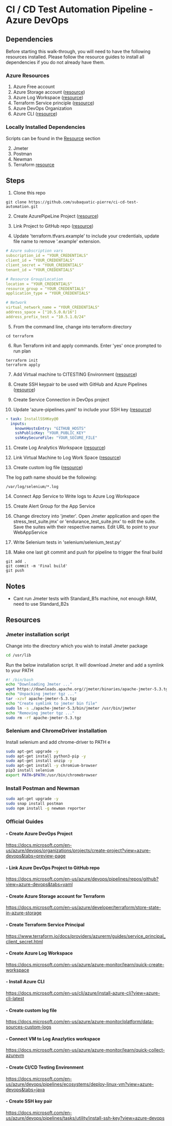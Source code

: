 # CI / CD Test Automation Pipeline - Azure DevOps

## Dependencies

Before starting this walk-through, you will need to have the following resources installed. Please follow the resource guides to install all dependencies if you do not already have them.

### Azure Resources

1. Azure Free account
2. Azure Storage account ([resource](https://docs.microsoft.com/en-us/azure/developer/terraform/store-state-in-azure-storage))
3. Azure Log Workspace ([resource](https://docs.microsoft.com/en-us/azure/azure-monitor/learn/quick-create-workspace))
4. Terraform Service principle ([resource](https://www.terraform.io/docs/providers/azurerm/guides/service_principal_client_secret.html))
5. Azure DevOps Organization
6. Azure CLI ([resource](https://docs.microsoft.com/en-us/cli/azure/install-azure-cli?view=azure-cli-latest))

### Locally Installed Dependencies

Scripts can be found in the [Resource](#Resources) section

2. Jmeter
3. Postman
4. Newman
5. Terraform [resource](https://learn.hashicorp.com/tutorials/terraform/install-cli)

## Steps

1. Clone this repo

```
git clone https://github.com/subaquatic-pierre/ci-cd-test-automation.git
```

2. Create AzurePipeLine Project ([resource](https://docs.microsoft.com/en-us/azure/devops/organizations/projects/create-project?view=azure-devops&tabs=preview-page))

3. Link Project to GitHub repo ([resource](https://docs.microsoft.com/en-us/azure/devops/pipelines/repos/github?view=azure-devops&tabs=yaml))

4. Update 'terraform.tfvars.example' to include your credentials, update file name to remove '.example' extension.

```yaml
# Azure subscription vars
subscription_id = "YOUR_CREDENTIALS"
client_id = "YOUR_CREDENTIALS"
client_secret = "YOUR_CREDENTIALS"
tenant_id = "YOUR_CREDENTIALS"

# Resource Group/Location
location = "YOUR_CREDENTIALS"
resource_group = "YOUR_CREDENTIALS"
application_type = "YOUR_CREDENTIALS"

# Network
virtual_network_name = "YOUR_CREDENTIALS"
address_space = ["10.5.0.0/16"]
address_prefix_test = "10.5.1.0/24"
```

5. From the command line, change into terraform directory

```
cd terraform
```

6. Run Terraform init and apply commands. Enter 'yes' once prompted to run plan

```
terraform init
terraform apply
```

7. Add Virtual machine to CITESTING Environment ([resource](https://docs.microsoft.com/en-us/azure/devops/pipelines/process/environments-virtual-machines?view=azure-devops))

8. Create SSH keypair to be used with GitHub and Azure Pipelines ([resource](https://docs.microsoft.com/en-us/azure/devops/pipelines/tasks/utility/install-ssh-key?view=azure-devops))

9. Create Service Connection in DevOps project

10. Update 'azure-pipelines.yaml' to include your SSH key ([resource](https://docs.microsoft.com/en-us/azure/devops/pipelines/tasks/utility/install-ssh-key?view=azure-devops))

```yaml
- task: InstallSSHKey@0
  inputs:
    knownHostsEntry: "GITHUB_HOSTS"
    sshPublicKey: "YOUR_PUBLIC_KEY"
    sshKeySecureFile: "YOUR_SECURE_FILE"
```

11. Create Log Analytics Workspace ([resource](https://docs.microsoft.com/en-us/azure/azure-monitor/learn/quick-create-workspace))

12. Link Virtual Machine to Log Work Space ([resource](https://docs.microsoft.com/en-us/azure/azure-monitor/learn/quick-collect-azurevm))

13. Create custom log file ([resource](https://docs.microsoft.com/en-us/azure/azure-monitor/platform/data-sources-custom-logs))

The log path name should be the following:

```
/var/log/selenium/*.log
```

14. Connect App Service to Write logs to Azure Log Workspace

15. Create Alert Group for the App Service

16. Change directory into 'jmeter'. Open Jmeter application and open the stress_test_suite.jmx' or 'endurance_test_suite.jmx' to edit the suite. Save the suites with their respective names. Edit URL to point to your WebAppService

17. Write Selenium tests in 'selenium/selenium_test.py'

18. Make one last git commit and push for pipeline to trigger the final build

```
git add .
git commit -m 'Final build'
git push
```

## Notes

- Cant run Jmeter tests with Standard_B1s machine, not enough RAM, need to use Standard_B2s

## Resources

### Jmeter installation script

Change into the directory which you wish to install Jmeter package

```sh
cd /usr/lib
```

Run the below installation script. It will download Jmeter and add a symlink to your PATH

```sh
#! /bin/bash
echo "Downloading Jmeter ..."
wget https://downloads.apache.org//jmeter/binaries/apache-jmeter-5.3.tgz
echo "Unpacking jmeter tgz ..."
tar -xzvf apache-jmeter-5.3.tgz
echo "Create symlink to jmeter bin file"
sudo ln -s ./apache-jmeter-5.3/bin/jmeter /usr/bin/jmeter
echo "Removing jmeter tgz ..."
sudo rm -rf apache-jmeter-5.3.tgz
```

### Selenium and ChromeDriver installation

Install selenium and add chrome-driver to PATH
e

```sh
sudo apt-get upgrade -y
sudo apt-get install python3-pip -y
sudo apt-get install unzip -y
sudo apt-get install -y chromium-browser
pip3 install selenium
export PATH=$PATH:/usr/bin/chromebrowser
```

### Install Postman and Newman

```sh
sudo apt-get upgrade -y
sudo snap install postman
sudo npm install -g newman reporter
```

### Official Guides

#### - Create Azure DevOps Project

https://docs.microsoft.com/en-us/azure/devops/organizations/projects/create-project?view=azure-devops&tabs=preview-page

#### - Link Azure DevOps Project to GitHub repo

https://docs.microsoft.com/en-us/azure/devops/pipelines/repos/github?view=azure-devops&tabs=yaml

#### - Create Azure Storage account for Terraform

https://docs.microsoft.com/en-us/azure/developer/terraform/store-state-in-azure-storage

#### - Create Terraform Service Principal

https://www.terraform.io/docs/providers/azurerm/guides/service_principal_client_secret.html

#### - Create Azure Log Workspace

https://docs.microsoft.com/en-us/azure/azure-monitor/learn/quick-create-workspace

#### - Install Azure CLI

https://docs.microsoft.com/en-us/cli/azure/install-azure-cli?view=azure-cli-latest

#### - Create custom log file

https://docs.microsoft.com/en-us/azure/azure-monitor/platform/data-sources-custom-logs

#### - Connect VM to Log Anazlytics workspace

https://docs.microsoft.com/en-us/azure/azure-monitor/learn/quick-collect-azurevm

#### - Create CI/CD Testing Environment

https://docs.microsoft.com/en-us/azure/devops/pipelines/ecosystems/deploy-linux-vm?view=azure-devops&tabs=java

#### - Create SSH key pair

https://docs.microsoft.com/en-us/azure/devops/pipelines/tasks/utility/install-ssh-key?view=azure-devops
